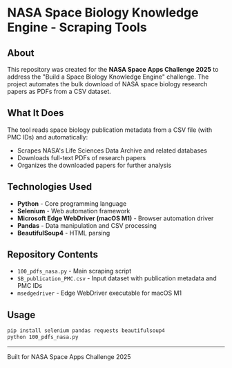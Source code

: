 # NASA Space Biology Knowledge Engine - Scraping Tools

## About

This repository was created for the **NASA Space Apps Challenge 2025** to address the "Build a Space Biology Knowledge Engine" challenge. The project automates the bulk download of NASA space biology research papers as PDFs from a CSV dataset.

## What It Does

The tool reads space biology publication metadata from a CSV file (with PMC IDs) and automatically:
- Scrapes NASA's Life Sciences Data Archive and related databases
- Downloads full-text PDFs of research papers
- Organizes the downloaded papers for further analysis

## Technologies Used

- **Python** - Core programming language
- **Selenium** - Web automation framework
- **Microsoft Edge WebDriver (macOS M1)** - Browser automation driver
- **Pandas** - Data manipulation and CSV processing
- **BeautifulSoup4** - HTML parsing

## Repository Contents

- `100_pdfs_nasa.py` - Main scraping script
- `SB_publication_PMC.csv` - Input dataset with publication metadata and PMC IDs
- `msedgedriver` - Edge WebDriver executable for macOS M1

## Usage

```bash
pip install selenium pandas requests beautifulsoup4
python 100_pdfs_nasa.py
```

---

Built for NASA Space Apps Challenge 2025
